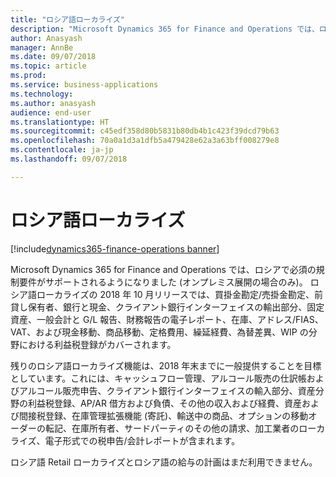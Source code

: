 ```yaml
---
title: "ロシア語ローカライズ"
description: "Microsoft Dynamics 365 for Finance and Operations では、ロシアで必須の規制要件がサポートされるようになりました (オンプレミス展開の場合のみ)。"
author: Anasyash
manager: AnnBe
ms.date: 09/07/2018
ms.topic: article
ms.prod: 
ms.service: business-applications
ms.technology: 
ms.author: anasyash
audience: end-user
ms.translationtype: HT
ms.sourcegitcommit: c45edf358d80b5831b80db4b1c423f39dcd79b63
ms.openlocfilehash: 70a0a1d3a1dfb5a479428e62a3a63bff008279e8
ms.contentlocale: ja-jp
ms.lasthandoff: 09/07/2018

---
```


# <a name="russian-localization"></a>ロシア語ローカライズ

[!include[dynamics365-finance-operations banner](../includes/dynamics365-finance-operations.md)]

Microsoft Dynamics 365 for Finance and Operations では、ロシアで必須の規制要件がサポートされるようになりました (オンプレミス展開の場合のみ)。 ロシア語ローカライズの 2018 年 10 月リリースでは、買掛金勘定/売掛金勘定、前貸し保有者、銀行と現金、クライアント銀行インターフェイスの輸出部分、固定資産、一般会計と G/L 報告、財務報告の電子レポート、在庫、アドレス/FIAS、VAT、および現金移動、商品移動、定格費用、繰延経費、為替差異、WIP の分野における利益税登録がカバーされます。 

残りのロシア語ローカライズ機能は、2018 年末までに一般提供することを目標としています。これには、キャッシュフロー管理、アルコール販売の仕訳帳およびアルコール販売申告、クライアント銀行インターフェイスの輸入部分、資産分野の利益税登録、AP/AR 借方および負債、その他の収入および経費、資産および間接税登録、在庫管理拡張機能 (寄託)、輸送中の商品、オプションの移動オーダーの転記、在庫所有者、サードパーティのその他の請求、加工業者のローカライズ、電子形式での税申告/会計レポートが含まれます。

ロシア語 Retail ローカライズとロシア語の給与の計画はまだ利用できません。


